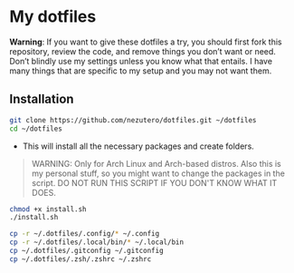 # My dotfiles

**Warning**: If you want to give these dotfiles a try, you should first fork this repository, review the code, and remove things you don’t want or need. Don’t blindly use my settings unless you know what that entails. I have many things that are specific to my setup and you may not want them.

## Installation

```sh
git clone https://github.com/nezutero/dotfiles.git ~/dotfiles
cd ~/dotfiles
```

- This will install all the necessary packages and create folders. 
> WARNING: Only for Arch Linux and Arch-based distros. Also this is my personal stuff, so you might want to change the packages in the script. DO NOT RUN THIS SCRIPT IF YOU DON'T KNOW WHAT IT DOES.

```sh
chmod +x install.sh
./install.sh 
```

```sh
cp -r ~/.dotfiles/.config/* ~/.config
cp -r ~/.dotfiles/.local/bin/* ~/.local/bin
cp ~/.dotfiles/.gitconfig ~/.gitconfig
cp ~/.dotfiles/.zsh/.zshrc ~/.zshrc
```
